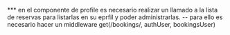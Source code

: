 \*\*\* en el componente de profile es necesario realizar un llamado a la lista de reservas para
listarlas en su eprfil y poder administrarlas.
-- para ello es necesario hacer un middleware get(/bookings/, authUser, bookingsUser)

